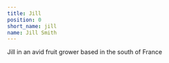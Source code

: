 ```yaml
---
title: Jill
position: 0
short_name: jill
name: Jill Smith
---
```


Jill in an avid fruit grower based in the south of France
